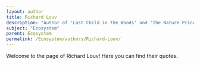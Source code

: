 ```yaml
---
layout: author
title: Richard Louv
description: "Author of 'Last Child in the Woods' and 'The Nature Principle', Louv discusses the importance of nature and ecosystems for human health and well-being, advocating for a greater connection between children and the natural world."
subject: "Ecosystem"
parent: Ecosystem
permalink: /Ecosystem/authors/Richard-Louv/
---
```


Welcome to the page of Richard Louv! Here you can find their quotes.
